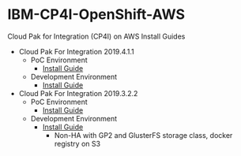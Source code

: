 # IBM-CP4I-OpenShift-AWS

Cloud Pak for Integration (CP4I) on AWS Install Guides

- Cloud Pak For Integration 2019.4.1.1
  - PoC Environment
    - [Install Guide](./2019.4.1%20PoC%20Environment/README.md)
  - Development Environment
    - [Install Guide](./2019.4.1%20Development%20Environment/README.md)
- Cloud Pak For Integration 2019.3.2.2
  - PoC Environment
    - [Install Guide](./2019.3.2%20PoC%20Environment/README.md)
  - Development Environment
    - [Install Guide](./2019.3.2%20Development%20Environment/README.md)
      - Non-HA with GP2 and GlusterFS storage class, docker registry on S3
